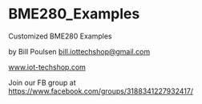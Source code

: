 # BME280_Examples
Customized BME280 Examples

by Bill Poulsen
bill.iottechshop@gmail.com

www.iot-techshop.com

Join our FB group at https://www.facebook.com/groups/3188341227932417/


